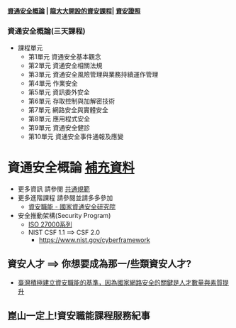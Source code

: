 #### [資通安全概論](./content.md) | [龍大大開設的資安課程](./資安課程.md)| [資安證照](./證照)

### 資通安全概論(三天課程)
- 課程單元
  - 第1單元 資通安全基本觀念
  - 第2單元 資通安全相關法規
  - 第3單元 資通安全風險管理與業務持續運作管理
  - 第4單元 作業安全
  - 第5單元 資訊委外安全
  - 第6單元 存取控制與加解密技術
  - 第7單元 網路安全與實體安全
  - 第8單元 應用程式安全
  - 第9單元 資通安全健診
  - 第10單元 資通安全事件通報及應變

# 資通安全概論 [補充資料](./supplement)
- 更多資訊 請參閱 [共通規範](https://www.nics.nat.gov.tw/cybersecurity_resources/reference_guide/Common_Standards/)
- 更多進階課程 請參閱並請多多參加
  - [資安職能 - 國家資通安全研究院](https://ctts.nics.nat.gov.tw/about/Training)
- 安全推動架構(Security Program)
  - [ISO 27000系列](https://zh.wikipedia.org/zh-tw/ISO/IEC_27000%E7%B3%BB%E5%88%97)
  - NIST CSF 1.1 ==> CSF 2.0  
    - https://www.nist.gov/cyberframework

## 資安人才 ==> 你想要成為那一/些類資安人才?
- [臺灣積極建立資安職能的基準，因為國家網路安全的關鍵是人才數量與素質提升](https://www.ithome.com.tw/news/156757)


## 崑山一定上!資安職能課程服務紀事


